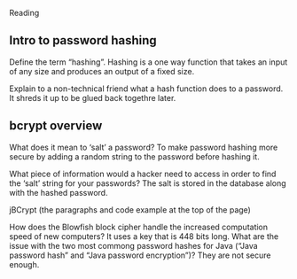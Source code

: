 Reading
## Intro to password hashing

Define the term “hashing”.
Hashing is a one way function that takes an input of any size and produces an output of a fixed size.

Explain to a non-technical friend what a hash function does to a password.
It shreds it up to be glued back togethre later.
## bcrypt overview

What does it mean to ‘salt’ a password?
To make password hashing more secure by adding a random string to the password before hashing it.

What piece of information would a hacker need to access in order to find the ‘salt’ string for your passwords?
The salt is stored in the database along with the hashed password.

jBCrypt (the paragraphs and code example at the top of the page)

How does the Blowfish block cipher handle the increased computation speed of new computers?
It uses a key that is 448 bits long.
What are the issue with the two most commong password hashes for Java (“Java password hash” and “Java password encryption”)?
They are not secure enough.











